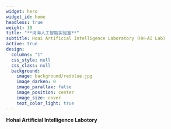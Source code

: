 ```yaml
---
widget: hero
widget_id: home
headless: true
weight: 10
title: "**河海人工智能实验室**"
subtitle: Hoai Artificial Intelligence Laboratory (HH-AI Lab)
active: true
design:
  columns: "1"
  css_style: null
  css_class: null
  background:
    image: background/redblue.jpg
    image_darken: 0
    image_parallax: false
    image_position: center
    image_size: cover
    text_color_light: true
---
```

**Hohai Artificial Intelligence Labotory**
